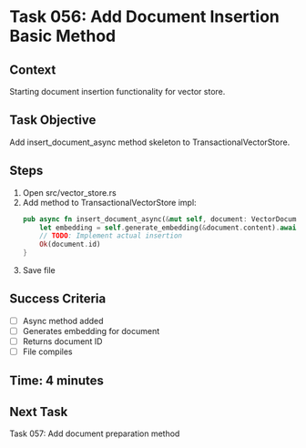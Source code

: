 # Task 056: Add Document Insertion Basic Method

## Context
Starting document insertion functionality for vector store.

## Task Objective
Add insert_document_async method skeleton to TransactionalVectorStore.

## Steps
1. Open src/vector_store.rs
2. Add method to TransactionalVectorStore impl:
   ```rust
   pub async fn insert_document_async(&mut self, document: VectorDocument) -> VectorStoreResult<String> {
       let embedding = self.generate_embedding(&document.content).await?;
       // TODO: Implement actual insertion
       Ok(document.id)
   }
   ```
3. Save file

## Success Criteria
- [ ] Async method added
- [ ] Generates embedding for document
- [ ] Returns document ID
- [ ] File compiles

## Time: 4 minutes

## Next Task
Task 057: Add document preparation method